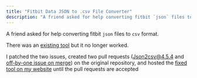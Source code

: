 ```yaml
---
title: "Fitbit Data JSON to .csv File Converter"
description: "A friend asked for help converting fitbit `json` files to `csv` format. Patched an existing tool, iccir919.github.io/fitbit-json-to-csv, to fix two issues"
---
```


A friend asked for help converting fitbit `json` files to `csv` format.

There was an [existing tool](https://iccir919.github.io/fitbit-json-to-csv/) but it no longer worked.

I patched the two issues, created two pull requests ([Json2csv@4.5.4](https://github.com/iccir919/fitbit-json-to-csv/pull/1) and [off-by-one issue on merge](https://github.com/iccir919/fitbit-json-to-csv/pull/2)) on the original repository, and hosted the [fixed tool on my website](https://dantasfiles.com/fitbit-json-to-csv/) until the pull requests are accepted
